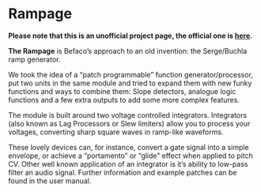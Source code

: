 # Rampage

**Please note that this is an unofficial project page, the official one is [here](http://www.befaco.org/en/spring-reverb/).**

**The Rampage** is Befaco’s approach to an old invention: the Serge/Buchla ramp generator.

We took the idea of a “patch programmable” function generator/processor, put two units in the same module and tried to expand them with new funky functions and ways to combine them: Slope detectors, analogue logic functions and a few extra outputs to add some more complex features.

The module is built around two voltage controlled integrators. Integrators (also known as Lag Processors or Slew limiters) allow you to process your voltages, converting sharp square waves in ramp-like waveforms.

These lovely devices can, for instance, convert a gate signal into a simple envelope, or achieve a “portamento” or “glide” effect when applied to pitch CV. Other well known application of an integrator is it’s ability to low-pass filter an audio signal. Further information and example patches can be found in the user manual.
